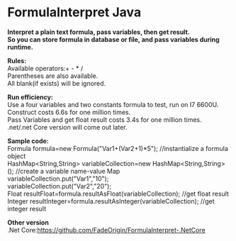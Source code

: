 # FormulaInterpret Java  
**Interpret a plain text formula, pass variables, then get result.  
So you can store formula in database or file, and pass variables during runtime.**  

**Rules:**  
Available operators:+ - \* /  
Parentheses are also available.  
All blank(if exists) will be ignored.  

**Run efficiency:**  
Use a four variables and two constants formula to test, run on I7 6600U.  
Construct costs 6.6s for one million times.  
Pass Variables and get float result costs 3.4s for one million times.  
.net/.net Core version will come out later.  

**Sample code:**  
Formula formula=new Formula("Var1+(Var2+1)\*5"); //instantialize a formula object  
HashMap<String,String> variableCollection=new HashMap<String,String>(); //create a variable name-value Map  
variableCollection.put("Var1","10");  
variableCollection.put("Var2","20");  
Float resultFloat=formula.resultAsFloat(variableCollection);  //get float result  
Integer resultInteger=formula.resultAsInteger(variableCollection);  //get integer result  

**Other version**  
.Net Core:https://github.com/FadeOrigin/FormulaInterpret-.NetCore
